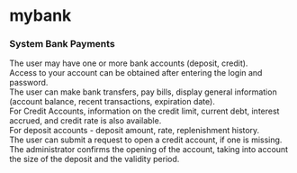 # mybank

<h3>System Bank Payments</h3>
The user may have one or more bank accounts (deposit, credit). <br>
Access to your account can be obtained after entering the login and password. <br>
The user can make bank transfers, pay bills, display general information (account balance, recent transactions, expiration date). <br>
For Credit Accounts, information on the credit limit, current debt, interest accrued, and credit rate is also available. <br>
For deposit accounts - deposit amount, rate, replenishment history. <br>
The user can submit a request to open a credit account, if one is missing. <br>
The administrator confirms the opening of the account, taking into account the size of the deposit and the validity period.<br>
